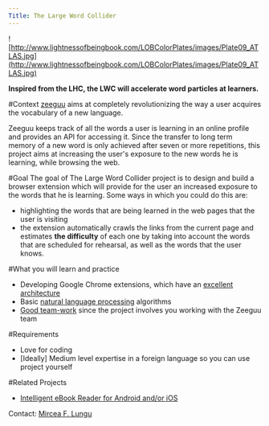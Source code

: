 ```yaml
---
Title: The Large Word Collider
---
```


![http://www.lightnessofbeingbook.com/LOBColorPlates/images/Plate09_ATLAS.jpg](http://www.lightnessofbeingbook.com/LOBColorPlates/images/Plate09_ATLAS.jpg)

**Inspired from the LHC, the LWC will accelerate word particles at learners.**

#Context
[zeeguu](https://www.zeeguu.org) aims at completely revolutionizing the way a user acquires the vocabulary of a new language. 

Zeeguu keeps track of all the words a user is learning in an online profile and provides an API for accessing it. Since the transfer to long term memory of a new word is only achieved after seven or more repetitions, this project aims at increasing the user's exposure to the new words he is learning, while browsing the web. 

#Goal
The goal of The Large Word Collider project is to design and build a browser extension which will provide for the user an increased exposure to the words that he is learning. Some ways in which you could do this are: 

-  highlighting the words that are being learned in the web pages that the user is visiting 
-  the extension automatically crawls the links from the current page and estimates **the difficulty** of each one by taking into account the words that are scheduled for rehearsal, as well as the words that the user knows.

#What you will learn and practice

-  Developing Google Chrome extensions, which have an [excellent architecture](https://developer.chrome.com/extensions/index)
-  Basic [natural language processing](http://norvig.com/ngrams/) algorithms
-  [Good team-work](http://losingit65.files.wordpress.com/2014/01/nerd-party.png) since the project involves you working with the Zeeguu team

#Requirements

-  Love for coding
-  [Ideally] Medium level expertise in a foreign language so you can use project yourself


#Related Projects

-  [Intelligent eBook Reader for Android and/or iOS](%base_url%/wiki/projects/mastersbachelorsprojects/ebookreaderandroid) 


Contact: [Mircea F. Lungu](%base_url%/staff/mircea)
